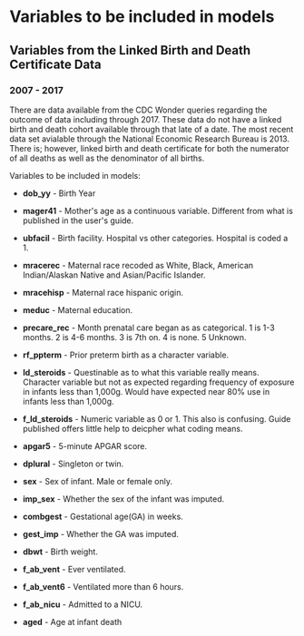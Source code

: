 # Variables to be included in models

## Variables from the Linked Birth and Death Certificate Data

### 2007 - 2017

There are data available from the CDC Wonder queries regarding the outcome of data including through 2017. These data do not have a linked birth and death cohort available through that late of a date. The most recent data set avialable through the National Economic Research Bureau is 2013. There is; however, linked birth and death certificate for both the numerator of all deaths as well as the denominator of all births. 

Variables to be included in models:

- **dob_yy** - Birth Year

- **mager41** - Mother's age as a continuous variable. Different from what is published in the user's guide.

- **ubfacil** - Birth facility. Hospital vs other categories. Hospital is coded a 1.

- **mracerec** - Maternal race recoded as White, Black, American Indian/Alaskan Native and Asian/Pacific Islander.

- **mracehisp** - Maternal race hispanic origin. 

- **meduc** - Maternal education.

- **precare_rec** - Month prenatal care began as as categorical. 1 is 1-3 months. 2 is 4-6 months. 3 is 7th on. 4 is none. 5 Unknown.

- **rf_ppterm** - Prior preterm birth as a character variable.

- **ld_steroids** - Questinable as to what this variable really means. Character variable but not as expected regarding frequency of exposure in infants less than 1,000g. Would have expected near 80% use in infants less than 1,000g.

- **f_ld_steroids** - Numeric variable as 0 or 1. This also is confusing. Guide published offers little help to deicpher what coding means.

- **apgar5** - 5-minute APGAR score.

- **dplural** - Singleton or twin.

- **sex** - Sex of infant. Male or female only.

- **imp_sex** - Whether the sex of the infant was imputed.

- **combgest** - Gestational age(GA) in weeks.

- **gest_imp** - Whether the GA was imputed.

- **dbwt** - Birth weight.

- **f_ab_vent** - Ever ventilated.

- **f_ab_vent6** - Ventilated more than 6 hours.

- **f_ab_nicu** - Admitted to a NICU.

- **aged** - Age at infant death
